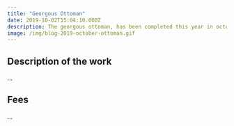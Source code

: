 ```yaml
---
title: "Georgous Ottoman"
date: 2019-10-02T15:04:10.000Z
description: The georgous ottoman, has been completed this year in october.
image: /img/blog-2019-october-ottoman.gif
---
```



## Description of the work

...

## Fees

...
